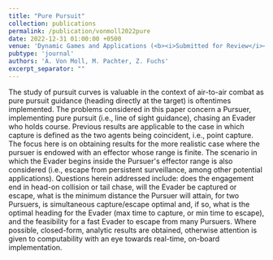 ```yaml
---
title: "Pure Pursuit"
collection: publications
permalink: /publication/vonmoll2022pure
date: 2022-12-31 01:00:00 +0500
venue: 'Dynamic Games and Applications (<b><i>Submitted for Review</i></b>)'
pubtype: 'journal'
authors: 'A. Von Moll, M. Pachter, Z. Fuchs'
excerpt_separator: ""
---
```

The study of pursuit curves is valuable in the context of air-to-air combat as pure pursuit guidance (heading directly at the target) is oftentimes implemented. The problems considered in this paper concern a Pursuer, implementing pure pursuit (i.e., line of sight guidance), chasing an Evader who holds course. Previous results are applicable to the case in which capture is defined as the two agents being coincident, i.e., point capture. The focus here is on obtaining results for the more realistic case  where the pursuer is endowed with an effector whose range is finite. The scenario in which the Evader begins inside the Pursuer&apos;s effector range is also considered (i.e., escape from persistent surveillance, among other potential applications). Questions herein addressed include: does the engagement end in head-on collision or tail chase, will the Evader be captured or escape, what is the minimum distance the Pursuer will attain, for two Pursuers, is simultaneous capture/escape optimal and, if so, what is the optimal heading for the Evader (max time to capture, or min time to escape), and the feasibility for a fast Evader to escape from many Pursuers. Where possible, closed-form, analytic results are obtained, otherwise attention is given to computability with an eye towards real-time, on-board implementation.
